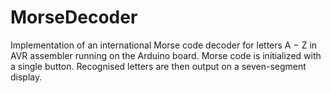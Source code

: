 # MorseDecoder
Implementation of an international Morse code decoder for letters A − Z in AVR assembler running on the Arduino board. Morse code is initialized with a single button. Recognised letters are then output on a seven-segment display.
